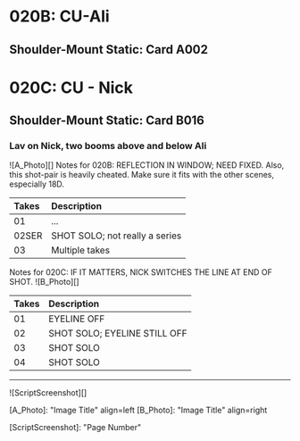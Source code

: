 # 020B: CU-Ali
## Shoulder-Mount Static: Card A002

# 020C: CU - Nick
## Shoulder-Mount Static: Card B016

### Lav on Nick, two booms above and below Ali

![A_Photo][]
Notes for 020B: REFLECTION IN WINDOW; NEED FIXED. Also, this shot-pair is heavily cheated. Make sure it fits with the other scenes, especially 18D.

| Takes | Description |
|:---|:----|
| 01 | ... |
| 02SER | SHOT SOLO; not really a series |
| 03 | Multiple takes |

Notes for 020C: IF IT MATTERS, NICK SWITCHES THE LINE AT END OF SHOT.
![B_Photo][]

| Takes | Description |
|:---|:----|
| 01 | EYELINE OFF |
| 02 | SHOT SOLO; EYELINE STILL OFF |
| 03 | SHOT SOLO |
| 04 | SHOT SOLO |

----

![ScriptScreenshot][]


[A_Photo]:  "Image Title" align=left
[B_Photo]:  "Image Title" align=right

[ScriptScreenshot]: "Page Number"